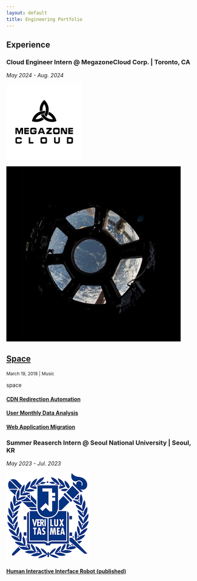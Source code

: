 ```yaml
---
layout: default
title: Engineering Portfolio
---
```

## Experience
### Cloud Engineer Intern @ MegazoneCloud Corp. | Toronto, CA
<em>May 2024 - Aug. 2024</em>

![MZC Logo](assets/images/megazonecloud_global_logo.jpeg)

<article>
    <img src="/assets/images/profile.jpeg" alt="Post Image">
    <h2><a href="#">Space</a></h2>
    <p><small>March 19, 2018 | Music</small></p>
    <p>space</p>
</article>

#### [CDN Redirection Automation](/experience/redirection)
#### [User Monthly Data Analysis](/experience/redirection)
#### [Web Application Migration](/experience/redirection)
                
### Summer Reaserch Intern @ Seoul National University | Seoul, KR
<em>May 2023 - Jul. 2023</em>

![SNU Logo](assets/images/snu-logo.png)

#### [Human Interactive Interface Robot (published)](/experience/redirection)